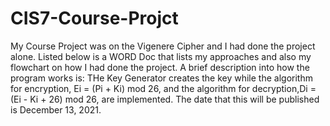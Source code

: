# CIS7-Course-Projct
My Course Project was on the Vigenere Cipher and I had done the project alone.
  Listed below is a WORD Doc that lists my approaches and also my flowchart on how I had done the project. 
  A brief description into how the program works is:
    THe Key Generator creates the key while the algorithm for encryption, Ei = (Pi + Ki) mod 26, and the algorithm for decryption,Di = (Ei - Ki + 26) mod 26, are implemented. The date that this will be published is December 13, 2021.
